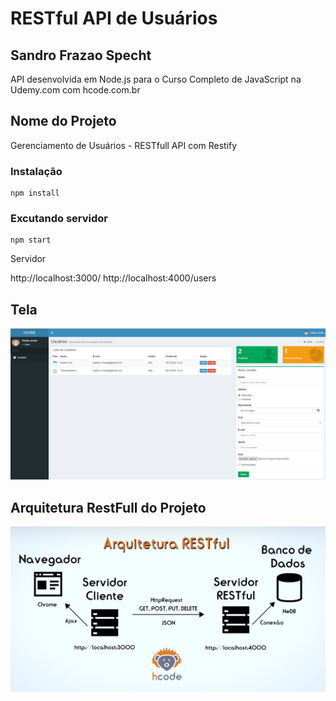 # RESTful API de Usuários

## Sandro Frazao Specht
API desenvolvida em Node.js para o Curso Completo de JavaScript na Udemy.com com hcode.com.br

## Nome do Projeto
Gerenciamento de Usuários - RESTfull API com Restify

### Instalação
```
npm install
```

### Excutando servidor
```
npm start
```

Servidor

http://localhost:3000/
http://localhost:4000/users

## Tela
![1][tela1]

## Arquitetura RestFull do Projeto
![2][tela2]



[tela1]: 1.png
[tela2]: 2.png


